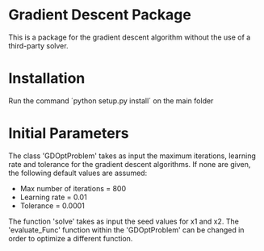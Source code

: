 # Gradient Descent Package
This is a package for the gradient descent algorithm without the use of a third-party solver.

# Installation

Run the command ´python setup.py install´ on the main folder

# Initial Parameters

The class 'GDOptProblem' takes as input the maximum iterations, learning rate and tolerance for the gradient descent algorithms. If none are given, the following default values are assumed:

* Max number of iterations = 800
* Learning rate = 0.01
* Tolerance = 0.0001

The function 'solve' takes as input the seed values for x1 and x2. The 'evaluate_Func' function within the 'GDOptProblem' can be changed in order to optimize a different function.
